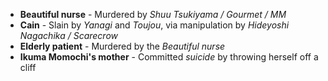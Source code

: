 - **Beautiful nurse** - Murdered by _Shuu Tsukiyama / Gourmet / MM_
- **Cain** - Slain by _Yanagi_ and _Toujou_, via manipulation by *Hideyoshi Nagachika / Scarecrow*
- **Elderly patient** - Murdered by the _Beautiful nurse_
- **Ikuma Momochi's mother** - Committed _suicide_ by throwing herself off a cliff